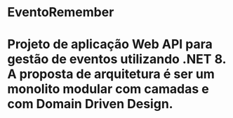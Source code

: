 # EventoRemember

# Projeto de aplicação Web API para gestão de eventos utilizando .NET 8. A proposta de arquitetura é ser um monolito modular com camadas e com Domain Driven Design.
